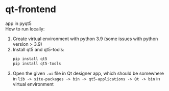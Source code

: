 # qt-frontend
app in pyqt5<br/>
How to run locally:
1. Create virtual environment with python 3.9 (some issues with python version > 3.9)
2. Install qt5 and qt5-tools:
   ```python
   pip install qt5
   pip install qt5-tools
   ```
3. Open the given `.ui` file in Qt designer app, which should be somewhere in `lib -> site-packages -> bin -> qt5-applications -> Qt -> bin` in virtual environment
